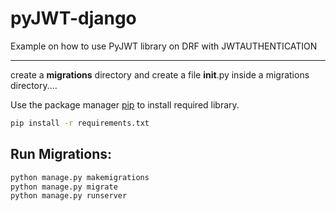 # pyJWT-django
Example on how to use PyJWT library on DRF with JWTAUTHENTICATION
***
create a <b>migrations</b> directory and create a file __init__.py inside a migrations directory....

Use the package manager [pip](https://pip.pypa.io/en/stable/) to install required library.

```zsh
pip install -r requirements.txt

```
## Run Migrations:
```zsh
python manage.py makemigrations
python manage.py migrate
python manage.py runserver

```

